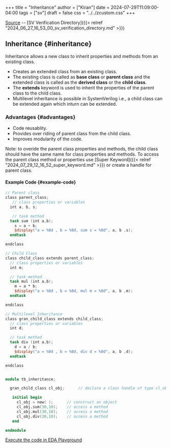 +++
title = "Inheritance"
author = ["Kiran"]
date = 2024-07-29T11:09:00-04:00
tags = ["sv"]
draft = false
css = "../../zcustom.css"
+++

[Source](https://github.com/24x7fpga/SystemVerilog_Verification/blob/main/sv_verification/inheritance/tb_inheritance.sv) -- [SV Verification Directory]({{< relref "2024_06_27_16_53_00_sv_verification_directory.md" >}})


## Inheritance {#inheritance}

Inheritance allows a new class to inherit properties and methods from an existing class.

-   Creates an extended class from an existing class.
-   The existing class is called as **base class** or **parent class** and the extended class is called as the **derived class** or the **child class**.
-   The **extends** keyword is used to inherit the properties of the parent class to the child class.
-   Multilevel inheritance is possible in SystemVerilog i.e., a child class can be extended again which inturn can be extended.


### Advantages {#advantages}

-   Code reusablity.
-   Provides over riding of parent class from the child class.
-   Improves modularity of the code.

Note: to overide the parent class properties and methods, the child class should have the same name for class properties and methods. To access the parent class method or properties use [Super Keyword]({{< relref "2024_07_29_12_16_52_super_keyword.md" >}}) or create a handle for parent class.


#### Example Code {#example-code}

```verilog
// Parent class
class parent_class;
   // class properties or variables
  int a, b, s;

   // task method
  task sum (int a,b);
    s = a + b;
    $display("a = %0d , b = %0d, sum s = %0d", a, b ,s);
  endtask

endclass

// Child Class
class child_class extends parent_class;
  // class properties or variables
  int m;

  // task method
  task mul (int a,b);
    m = a * b;
    $display("a = %0d , b = %0d, mul m = %0d", a, b ,m);
  endtask

endclass

// Multilevel Inheritance
class gran_child_class extends child_class;
  // class properties or variables
  int d;

  // task method
  task div (int a,b);
    d = a / b;
    $display("a = %0d , b = %0d, div d = %0d", a, b ,d);
  endtask

endclass


module tb_inheritance;

  gran_child_class cl_obj;      // declare a class handle of type cl_obj

   initial begin
     cl_obj = new( );      // construct an object
     cl_obj.sum(30,10);    // access a method
     cl_obj.mul(30,10);    // access a method
     cl_obj.div(30,10);    // access a method
   end

endmodule
```

[Execute the code in EDA Playground](https://www.edaplayground.com/x/fZCc)
